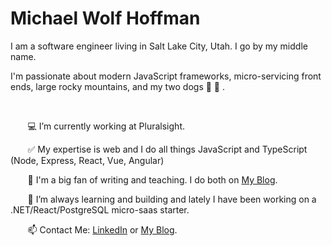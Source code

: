 # Michael Wolf Hoffman 

<p>
I am a software engineer living in Salt Lake City, Utah. I go by my middle name.

I'm passionate about modern JavaScript frameworks, micro-servicing front ends, large rocky mountains, and my two dogs :dog:  :dog: .
</p>

<br/>


&nbsp;&nbsp;&nbsp;&nbsp;&nbsp;&nbsp;  💻 I’m currently working at Pluralsight.
 
&nbsp;&nbsp;&nbsp;&nbsp;&nbsp;&nbsp;  :white_check_mark: My expertise is web and I do all things JavaScript and TypeScript (Node, Express, React, Vue, Angular)
 
&nbsp;&nbsp;&nbsp;&nbsp;&nbsp;&nbsp;  📝 I'm a big fan of writing and teaching. I do both on [My Blog](https://codewithwolf.com/).
 
&nbsp;&nbsp;&nbsp;&nbsp;&nbsp;&nbsp;  🔎 I’m always learning and building and lately I have been working on a .NET/React/PostgreSQL micro-saas starter.
    
&nbsp;&nbsp;&nbsp;&nbsp;&nbsp;&nbsp;   📫 Contact Me: [LinkedIn](https://www.linkedin.com/in/mwhoffman/) or [My Blog](https://codewithwolf.com/).
